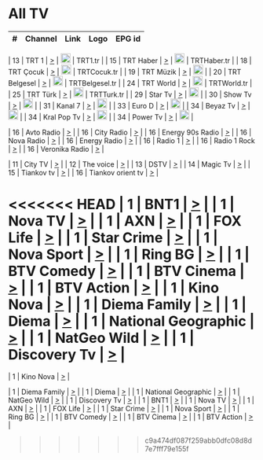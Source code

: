 <h1>All TV</h1>

| #   | Channel        | Link  | Logo | EPG id |
|:---:|:--------------:|:-----:|:----:|:------:|

| 13  | TRT 1            | [>](https://tv-trt1.medya.trt.com.tr/master.m3u8) | <img height="20" src="https://i.imgur.com/j786OLG.png"/> | TRT1.tr |
| 15  | TRT Haber        | [>](https://tv-trthaber.medya.trt.com.tr/master.m3u8) | <img height="20" src="https://i.imgur.com/OVfo8Ab.png"/> | TRTHaber.tr |
| 18  | TRT Çocuk        | [>](https://tv-trtcocuk.medya.trt.com.tr/master.m3u8) | <img height="20" src="https://i.imgur.com/QLFmD6d.png"/> | TRTCocuk.tr |
| 19  | TRT Müzik        | [>](https://tv-trtmuzik.medya.trt.com.tr/master.m3u8) | <img height="20" src="https://i.imgur.com/fIVFCEd.png"/> |
| 20  | TRT Belgesel     | [>](https://tv-trtbelgesel.medya.trt.com.tr/master.m3u8) | <img height="20" src="https://i.imgur.com/MGO87pe.png"/> | TRTBelgesel.tr |
| 24  | TRT World        | [>](https://tv-trtworld.medya.trt.com.tr/master.m3u8) | <img height="20" src="https://i.imgur.com/JEA2xpv.png"/> | TRTWorld.tr |
| 25  | TRT Türk         | [>](https://tv-trtturk.medya.trt.com.tr/master.m3u8) | <img height="20" src="https://i.imgur.com/OSTOQNw.png"/> | TRTTurk.tr |
| 29  | Star Tv   | [>](https://dogus-live.daioncdn.net/startv/startv_360p.m3u8) | <img height="20" src="https://i.imgur.com/IebUZx1.png"/> |
| 30  | Show Tv     | [>](https://ciner-live.daioncdn.net/showtv/showtv.m3u8) | <img height="20" src="https://i.imgur.com/IebUZx1.png"/> |
| 31  | Kanal 7     | [>](https://kanal7-live.daioncdn.net/kanal7/kanal7.m3u8) | <img height="20" src="https://i.imgur.com/IebUZx1.png"/> |
| 33  | Euro D    | [>](https://www.youtube.com/user/KanalD/live) | <img height="20" src="https://i.imgur.com/IebUZx1.png"/> |
| 34  | Beyaz Tv     | [>](https://beyaztv-live.daioncdn.net/beyaztv/beyaztv.m3u8) | <img height="20" src="https://i.imgur.com/IebUZx1.png"/> |
| 34  | Kral Pop Tv     | [>](https://www.youtube.com/watch?v=GuFTuKoXepw) | <img height="20" src="https://i.imgur.com/IebUZx1.png"/> |
| 34  | Power Tv     | [>](https://livetv.powerapp.com.tr/powerTV/powerhd.smil/chunklist.m3u8) | <img height="20" src="https://i.imgur.com/IebUZx1.png"/> |

| 16  | Avto Radio | [>](http://stream.metacast.eu/avtoradio.mp3.m3u) |
| 16  | City Radio | [>](http://stream.metacast.eu/city.aac.m3u) |
| 16  | Energy 90s Radio | [>](http://stream.metacast.eu/energy-90s.m3u) |
| 16  | Nova Radio | [>](http://stream.metacast.eu/nova.aac.m3u) |
| 16  | Energy Radio | [>](http://stream.metacast.eu/nrj.aac.m3u) |
| 16  | Radio 1 | [>](http://stream.metacast.eu/radio1.aac.m3u) |
| 16  | Radio 1 Rock | [>](http://stream.metacast.eu/radio1rock.aac.m3u) |
| 16  | Veronika Radio | [>](http://stream.metacast.eu/veronika.aac.m3u) |

| 11  | City TV | [>](https://tv.city.bg/play/tshls/citytv/index.m3u8) |
| 12  | The voice | [>](https://bss1.neterra.tv/thevoice/thevoice.m3u8) |
| 13  | DSTV | [>](http://46.249.95.140:8081/hls/data.m3u8) |
| 14  | Magic Tv | [>](https://bss1.neterra.tv/magictv/magictv.m3u8) |
| 15  | Tiankov tv | [>](https://streamer103.neterra.tv/tiankov-folk/live.m3u8) |
| 16  | Tiankov orient tv | [>](https://streamer103.neterra.tv/tiankov-orient/live.m3u8) |

<<<<<<< HEAD
| 1 | BNT1 | [>](https://ymkaya.xyz:27721/tv/bnt1/playlist.m3u8?wmsAuthSign=c2VydmVyX3RpbWU9NC83LzIwMjUgMTA6MTA6MzcgUE0maGFzaF92YWx1ZT1JOVNXb0tUK3NtMmllb2hUK0NGVXJ3PT0mdmFsaWRtaW51dGVzPTYw) |
| 1 | Nova TV | [>](https://ymkaya.xyz:27721/tv/novatv/playlist.m3u8?wmsAuthSign=c2VydmVyX3RpbWU9NC83LzIwMjUgMTA6MTA6NDcgUE0maGFzaF92YWx1ZT1hR09Ga3VvZXNuZFdDcUtVUngyN2FBPT0mdmFsaWRtaW51dGVzPTYw) |
| 1 | AXN | [>](https://ymkaya.xyz:27721/tv/axn/playlist.m3u8?wmsAuthSign=c2VydmVyX3RpbWU9NC83LzIwMjUgMTA6MTE6MDcgUE0maGFzaF92YWx1ZT0yT0Q3b3NKZjk1TCtRcG4vVXdLRFdBPT0mdmFsaWRtaW51dGVzPTYw) |
| 1 | FOX Life | [>](https://ymkaya.xyz:27721/tv/foxlife/playlist.m3u8?wmsAuthSign=c2VydmVyX3RpbWU9NC83LzIwMjUgMTA6MTE6MTcgUE0maGFzaF92YWx1ZT1ENmNkU1Y2SzEvTjBEOXVkTklXRmxRPT0mdmFsaWRtaW51dGVzPTYw) |
| 1 | Star Crime | [>](https://ymkaya.xyz:27721/tv/foxcrime/playlist.m3u8?wmsAuthSign=c2VydmVyX3RpbWU9NC83LzIwMjUgMTA6MTE6MjcgUE0maGFzaF92YWx1ZT00T3VXZlB4T3M4VnNrOFZoZkZVa213PT0mdmFsaWRtaW51dGVzPTYw) |
| 1 | Nova Sport | [>](https://ymkaya.xyz:27721/tv/novasport/playlist.m3u8?wmsAuthSign=c2VydmVyX3RpbWU9NC83LzIwMjUgMTA6MTE6MzcgUE0maGFzaF92YWx1ZT1iVncrczlXdSthNkRmY1IyYkVoOEx3PT0mdmFsaWRtaW51dGVzPTYw) |
| 1 | Ring BG | [>](https://ymkaya.xyz:27721/tv/ringbg/playlist.m3u8?wmsAuthSign=c2VydmVyX3RpbWU9NC83LzIwMjUgMTA6MTE6NDggUE0maGFzaF92YWx1ZT12WjRaTDNUaEV1MnQ4Vmo0TmhsNS9nPT0mdmFsaWRtaW51dGVzPTYw) |
| 1 | BTV Comedy | [>](https://ymkaya.xyz:27721/tv/btvcomedy/playlist.m3u8?wmsAuthSign=c2VydmVyX3RpbWU9NC83LzIwMjUgMTA6MTE6NTggUE0maGFzaF92YWx1ZT1oUk9ESEVDTkpYWlZ3VU9nRjFxRTlnPT0mdmFsaWRtaW51dGVzPTYw) |
| 1 | BTV Cinema | [>](https://ymkaya.xyz:27721/tv/btvcinema/playlist.m3u8?wmsAuthSign=c2VydmVyX3RpbWU9NC83LzIwMjUgMTA6MTI6MDcgUE0maGFzaF92YWx1ZT05SXV3VkowT2l6V1JiWDM5dWRaaVRnPT0mdmFsaWRtaW51dGVzPTYw) |
| 1 | BTV Action | [>](https://ymkaya.xyz:27721/tv/btvaction/playlist.m3u8?wmsAuthSign=c2VydmVyX3RpbWU9NC83LzIwMjUgMTA6MTI6MTcgUE0maGFzaF92YWx1ZT1iQm9MWkZ3ZUJrNkdET21raGdtWGxBPT0mdmFsaWRtaW51dGVzPTYw) |
| 1 | Kino Nova | [>](https://ymkaya.xyz:27721/tv/kinonova/playlist.m3u8?wmsAuthSign=c2VydmVyX3RpbWU9NC83LzIwMjUgMTA6MTI6MjcgUE0maGFzaF92YWx1ZT03SFUxTVI3dUp6M3hvYk1LeWtBekpRPT0mdmFsaWRtaW51dGVzPTYw) |
| 1 | Diema Family | [>](https://ymkaya.xyz:27721/tv/diemafamily/playlist.m3u8?wmsAuthSign=c2VydmVyX3RpbWU9NC83LzIwMjUgMTA6MTI6MzcgUE0maGFzaF92YWx1ZT1CZmFtUEhwRGZ2S2NRVTN6aGFHcHd3PT0mdmFsaWRtaW51dGVzPTYw) |
| 1 | Diema | [>](https://ymkaya.xyz:27721/tv/diema/playlist.m3u8?wmsAuthSign=c2VydmVyX3RpbWU9NC83LzIwMjUgMTA6MTI6NDcgUE0maGFzaF92YWx1ZT1FSUJPakpxdDB2Y2hySTFhZkRrUTVnPT0mdmFsaWRtaW51dGVzPTYw) |
| 1 | National Geographic | [>](https://ymkaya.xyz:27721/tv/natgeo/playlist.m3u8?wmsAuthSign=c2VydmVyX3RpbWU9NC83LzIwMjUgMTA6MTI6NTcgUE0maGFzaF92YWx1ZT0xV0tLQlFyVzhZYThnTkpieXEvTDdRPT0mdmFsaWRtaW51dGVzPTYw) |
| 1 | NatGeo Wild | [>](https://ymkaya.xyz:27721/tv/natgeowild/playlist.m3u8?wmsAuthSign=c2VydmVyX3RpbWU9NC83LzIwMjUgMTA6MTM6MDcgUE0maGFzaF92YWx1ZT1zL1JiMFhUMXh1cGUrQnk4bzBoVFR3PT0mdmFsaWRtaW51dGVzPTYw) |
| 1 | Discovery Tv | [>](https://ymkaya.xyz:27721/tv/discovery/playlist.m3u8?wmsAuthSign=c2VydmVyX3RpbWU9NC83LzIwMjUgMTA6MTM6MTcgUE0maGFzaF92YWx1ZT1JYmk2RzhmK3lvdHhUSTgvK3JaajlRPT0mdmFsaWRtaW51dGVzPTYw) |
=======


| 1 | Kino Nova | [>](https://ymkaya.xyz:11336/tv/kinonova/playlist.m3u8?wmsAuthSign=c2VydmVyX3RpbWU9MS8yLzIwMjUgNDo0MDoyMCBBTSZoYXNoX3ZhbHVlPWlFS1FrWEtMMVRFM3l5YklUWUJQUHc9PSZ2YWxpZG1pbnV0ZXM9NjA=) |

| 1 | Diema Family | [>](https://ymkaya.xyz:11336/tv/diemafamily/playlist.m3u8?wmsAuthSign=c2VydmVyX3RpbWU9MS8yLzIwMjUgNDo0MDozMCBBTSZoYXNoX3ZhbHVlPUVUaTVKTldvZTF5WVVCM0YwL21kaXc9PSZ2YWxpZG1pbnV0ZXM9NjA=) |
| 1 | Diema | [>](https://ymkaya.xyz:11336/tv/diema/playlist.m3u8?wmsAuthSign=c2VydmVyX3RpbWU9MS8yLzIwMjUgNDo0MDo0MCBBTSZoYXNoX3ZhbHVlPVlYMWVJT2NuUjNpUTBsaytEUFFOS2c9PSZ2YWxpZG1pbnV0ZXM9NjA=) |
| 1 | National Geographic | [>](https://ymkaya.xyz:11336/tv/natgeo/playlist.m3u8?wmsAuthSign=c2VydmVyX3RpbWU9MS8yLzIwMjUgNDo0MTo0MSBBTSZoYXNoX3ZhbHVlPTJQTlVmcG5nYWx0M013eUhGRGxnd0E9PSZ2YWxpZG1pbnV0ZXM9NjA=) |
| 1 | NatGeo Wild | [>](https://ymkaya.xyz:11336/tv/natgeowild/playlist.m3u8?wmsAuthSign=c2VydmVyX3RpbWU9MS8yLzIwMjUgNDo0MTo1MSBBTSZoYXNoX3ZhbHVlPVl1OXZaTTliN0hGWEN3eDBYd1duNkE9PSZ2YWxpZG1pbnV0ZXM9NjA=) |
| 1 | Discovery Tv | [>](https://ymkaya.xyz:11336/tv/discovery/playlist.m3u8?wmsAuthSign=c2VydmVyX3RpbWU9MS8yLzIwMjUgNDo0MjowMSBBTSZoYXNoX3ZhbHVlPWtBQmdLNlY2RmQwWElzMVYzSDJyVkE9PSZ2YWxpZG1pbnV0ZXM9NjA=) |
| 1 | BNT1 | [>](https://ymkaya.xyz:11336/tv/bnt1/playlist.m3u8?wmsAuthSign=c2VydmVyX3RpbWU9MS8yLzIwMjUgNDozODozOCBBTSZoYXNoX3ZhbHVlPVVrMVlRQXpJWlhYeUh6ZFVpSC9NMUE9PSZ2YWxpZG1pbnV0ZXM9NjA=) |
| 1 | Nova TV | [>](https://ymkaya.xyz:11336/tv/novatv/playlist.m3u8?wmsAuthSign=c2VydmVyX3RpbWU9MS8yLzIwMjUgNDozODo0OCBBTSZoYXNoX3ZhbHVlPUVxQjh1a0ZzYkVGZU8zZDFGTzdreVE9PSZ2YWxpZG1pbnV0ZXM9NjA=) |
| 1 | AXN | [>](https://ymkaya.xyz:11336/tv/axn/playlist.m3u8?wmsAuthSign=c2VydmVyX3RpbWU9MS8yLzIwMjUgNDozODo1OCBBTSZoYXNoX3ZhbHVlPUpkWStGY1hkNXhaOVpPZ0thQ0FZL3c9PSZ2YWxpZG1pbnV0ZXM9NjA=) |
| 1 | FOX Life | [>](https://ymkaya.xyz:11336/tv/foxlife/playlist.m3u8?wmsAuthSign=c2VydmVyX3RpbWU9MS8yLzIwMjUgNDozOToxMCBBTSZoYXNoX3ZhbHVlPWt1ZDc1T3AzYlZDTjJnSy9TU0xJZlE9PSZ2YWxpZG1pbnV0ZXM9NjA=) |
| 1 | Star Crime | [>](https://ymkaya.xyz:11336/tv/foxcrime/playlist.m3u8?wmsAuthSign=c2VydmVyX3RpbWU9MS8yLzIwMjUgNDozOToyMCBBTSZoYXNoX3ZhbHVlPXIwVU45Nm9FR1l2enNkTG9TanBxbmc9PSZ2YWxpZG1pbnV0ZXM9NjA=) |
| 1 | Nova Sport | [>](https://ymkaya.xyz:11336/tv/novasport/playlist.m3u8?wmsAuthSign=c2VydmVyX3RpbWU9MS8yLzIwMjUgNDozOTozMCBBTSZoYXNoX3ZhbHVlPXlSZ0UxazVaM0xhSmc0NmR4T0c1T2c9PSZ2YWxpZG1pbnV0ZXM9NjA=) |
| 1 | Ring BG | [>](https://ymkaya.xyz:11336/tv/ringbg/playlist.m3u8?wmsAuthSign=c2VydmVyX3RpbWU9MS8yLzIwMjUgNDozOTo0MCBBTSZoYXNoX3ZhbHVlPTR4aUlFNHVUYWN4enY1WkVuOFZma2c9PSZ2YWxpZG1pbnV0ZXM9NjA=) |
| 1 | BTV Comedy | [>](https://ymkaya.xyz:11336/tv/btvcomedy/playlist.m3u8?wmsAuthSign=c2VydmVyX3RpbWU9MS8yLzIwMjUgNDozOTo1MCBBTSZoYXNoX3ZhbHVlPUtrMTJ2RHNTTUU1RFp1ZkVOdXFSK3c9PSZ2YWxpZG1pbnV0ZXM9NjA=) |
| 1 | BTV Cinema | [>](https://ymkaya.xyz:11336/tv/btvcinema/playlist.m3u8?wmsAuthSign=c2VydmVyX3RpbWU9MS8yLzIwMjUgNDozOTo1OSBBTSZoYXNoX3ZhbHVlPTZWcU9FZW56cG1NM1lrYy8xNE5NeHc9PSZ2YWxpZG1pbnV0ZXM9NjA=) |
| 1 | BTV Action | [>](https://ymkaya.xyz:11336/tv/btvaction/playlist.m3u8?wmsAuthSign=c2VydmVyX3RpbWU9MS8yLzIwMjUgNDo0MDoxMCBBTSZoYXNoX3ZhbHVlPUlDd0ErRkZVWThyMVZwR3c2REdGZ3c9PSZ2YWxpZG1pbnV0ZXM9NjA=) |
>>>>>>> c9a474df087f259abb0dfc08d8d7e7fff79e155f
